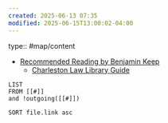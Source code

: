 ```yaml
---
created: 2025-06-13 07:35
modified: 2025-06-15T13:00:02-04:00
---
```

type:: #map/content


- [Recommended Reading by Benjamin Keep](https://www.benjaminkeep.com/recommended-reading/)
	- [Charleston Law Library Guide](https://charlestonlaw.libguides.com/c.php?g=1195577&p=8743770)

```dataview
LIST
FROM [[#]]
and !outgoing([[#]])

SORT file.link asc
```
